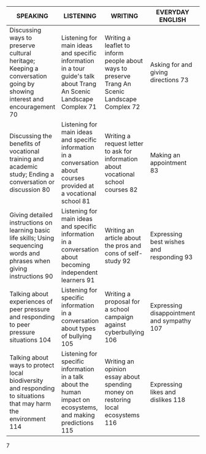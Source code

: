 | SPEAKING | LISTENING | WRITING | EVERYDAY ENGLISH | CULTURE / CLIL | PROJECT |
|-----------|-----------|----------|------------------|----------------|---------|
| Discussing ways to preserve cultural heritage; Keeping a conversation going by showing interest and encouragement 70 | Listening for main ideas and specific information in a tour guide's talk about Trang An Scenic Landscape Complex 71 | Writing a leaflet to inform people about ways to preserve Trang An Scenic Landscape Complex 72 | Asking for and giving directions 73 | Culture: Initiatives to preserve heritage around the world 74 | Proposing ways to preserve a type of heritage 75 |
| Discussing the benefits of vocational training and academic study; Ending a conversation or discussion 80 | Listening for main ideas and specific information in a conversation about courses provided at a vocational school 81 | Writing a request letter to ask for information about vocational school courses 82 | Making an appointment 83 | Culture: UK education after secondary school 84 | Doing research on an educational institution 85 |
| Giving detailed instructions on learning basic life skills; Using sequencing words and phrases when giving instructions 90 | Listening for main ideas and specific information in a conversation about becoming independent learners 91 | Writing an article about the pros and cons of self-study 92 | Expressing best wishes and responding 93 | Culture: Teen independence in the US 93 | Creating a detailed plan to develop a life skill 95 |
| Talking about experiences of peer pressure and responding to peer pressure situations 104 | Listening for specific information in a conversation about types of bullying 105 | Writing a proposal for a school campaign against cyberbullying 106 | Expressing disappointment and sympathy 107 | CLIL: Social problems facing teens in the US today 107 | Planning an awareness campaign about a social issue 109 |
| Talking about ways to protect local biodiversity and responding to situations that may harm the environment 114 | Listening for specific information in a talk about the human impact on ecosystems, and making predictions 115 | Writing an opinion essay about spending money on restoring local ecosystems 116 | Expressing likes and dislikes 118 | CLIL: Protecting the ecosystem - Ideas from around the world 117 | Making a poster about a local ecosystem and how to restore/ protect it 119 |

7